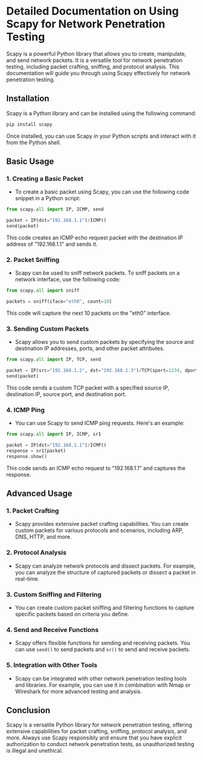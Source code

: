 # Detailed Documentation on Using Scapy for Network Penetration Testing

Scapy is a powerful Python library that allows you to create, manipulate, and send network packets. It is a versatile tool for network penetration testing, including packet crafting, sniffing, and protocol analysis. This documentation will guide you through using Scapy effectively for network penetration testing.

## Installation

Scapy is a Python library and can be installed using the following command:

```bash
pip install scapy
```

Once installed, you can use Scapy in your Python scripts and interact with it from the Python shell.

## Basic Usage

### 1. Creating a Basic Packet

- To create a basic packet using Scapy, you can use the following code snippet in a Python script:

```python
from scapy.all import IP, ICMP, send

packet = IP(dst="192.168.1.1")/ICMP()
send(packet)
```

This code creates an ICMP echo request packet with the destination IP address of "192.168.1.1" and sends it.

### 2. Packet Sniffing

- Scapy can be used to sniff network packets. To sniff packets on a network interface, use the following code:

```python
from scapy.all import sniff

packets = sniff(iface="eth0", count=10)
```

This code will capture the next 10 packets on the "eth0" interface.

### 3. Sending Custom Packets

- Scapy allows you to send custom packets by specifying the source and destination IP addresses, ports, and other packet attributes.

```python
from scapy.all import IP, TCP, send

packet = IP(src="192.168.1.2", dst="192.168.1.3")/TCP(sport=1234, dport=80)
send(packet)
```

This code sends a custom TCP packet with a specified source IP, destination IP, source port, and destination port.

### 4. ICMP Ping

- You can use Scapy to send ICMP ping requests. Here's an example:

```python
from scapy.all import IP, ICMP, sr1

packet = IP(dst="192.168.1.1")/ICMP()
response = sr1(packet)
response.show()
```

This code sends an ICMP echo request to "192.168.1.1" and captures the response.

## Advanced Usage

### 1. Packet Crafting

- Scapy provides extensive packet crafting capabilities. You can create custom packets for various protocols and scenarios, including ARP, DNS, HTTP, and more.

### 2. Protocol Analysis

- Scapy can analyze network protocols and dissect packets. For example, you can analyze the structure of captured packets or dissect a packet in real-time.

### 3. Custom Sniffing and Filtering

- You can create custom packet sniffing and filtering functions to capture specific packets based on criteria you define.

### 4. Send and Receive Functions

- Scapy offers flexible functions for sending and receiving packets. You can use `send()` to send packets and `sr()` to send and receive packets.

### 5. Integration with Other Tools

- Scapy can be integrated with other network penetration testing tools and libraries. For example, you can use it in combination with Nmap or Wireshark for more advanced testing and analysis.

## Conclusion

Scapy is a versatile Python library for network penetration testing, offering extensive capabilities for packet crafting, sniffing, protocol analysis, and more. Always use Scapy responsibly and ensure that you have explicit authorization to conduct network penetration tests, as unauthorized testing is illegal and unethical.
